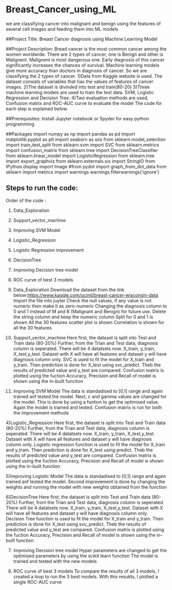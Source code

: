 # Breast_Cancer_using_ML
we are classifying cancer into malignant and benign using the features of several cell images and feeding them into ML models

##Project Title: 
Breast Cancer diagnosis using Machine Learning Model

##Project Description:
Bread cancer is the most common cancer among the women worldwide. 
There are 2 types of cancer, one is Benign and other is Malignent.
Malignent is most dangerous one. Early diagnosis of this cancer significantly increases the chances of survival. 
Machine learning models give more accuracy than doctors in diagnosis of cancer. 
So we are classifying the 2 types of cancer.
1)Data from Kaggle website is used. The dataset consists of variables that has the values of features of cancer images.
2)The dataset is divinded into test and train(80-20)
3)Three machine learning models are used to train the test data. SVM, Logistic Regression and Decision Tree.
4)Two evaluation methods are used, Confusion matrix and ROC-AUC curve to evaluate the model
The code for each step is explained below.

##Prerequisites:
Install Jupyter notebook or Spyder for easy python programming

##Packages
import numpy as np
import pandas as pd
import matplotlib.pyplot as plt
import seaborn as sns
from sklearn.model_selection import train_test_split 
from sklearn.svm import SVC
from sklearn.metrics import confusion_matrix
from sklearn.tree import DecisionTreeClassifier
from sklearn.linear_model import LogisticRegression
from sklearn.tree import export_graphviz
from sklearn.externals.six import StringIO 
from IPython.display import Image 
#from pydot import graph_from_dot_data
from sklearn import metrics
import warnings
warnings.filterwarnings('ignore')



## Steps to run the code:
Order of the code : 
1) Data_Exploration
2) Support_vector_machine
3) Improving SVM Model
4) Logistic_Regression
5) Logistic Regression improvement
6) DecisionTree
7) Improving Decision tree model
8) ROC curve of best 3 models


1) Data_Exploration
Download the dataset from the link below:https://www.kaggle.com/uciml/breast-cancer-wisconsin-data
Import the file into juyter
Check the null values, if any value is not numeric then make it as zero-numeric
Changing the diagnosis column to 0 and 1 instead of M and B (Malignant and Benign) for future use. Delete the string column and keep the numeric column
Split for 0 and 1 is shown
All the 30 features scatter plot is shown
Correlation is shown for all the 30 features

2) Support_vector_machine
Here first, the dataset is split into Test and Train data (80-20%)
Further, from the Trian and Test data, diagnosis column is seperated. 
There will be 4 datatsets now. X_train, y_train, X_test,y_test. Dataset with X will have all features and dataset y will have diagnosis column only.
SVC is used to fit the model for X_train and y_train.
Then prediction is done for X_test using svc_predict.
Theb the results of predicted value and y_test are compared. 
Confusion matrix is plotted using the fuction
Accuracy, Precision and Recall of model is shown using the in-built function

3) Improving SVM Model
The data is standadised to [0,1] range and again trained anf tested the model. 
Next, c and gamma values are changed for the model. This is done by using a funtion to get the optimised value.
Again the model is trained and tested. Confusion matrix is run for both the improvement methods

4)Logistic_Regression
Here first, the dataset is split into Test and Train data (80-20%)
Further, from the Trian and Test data, diagnosis column is seperated. 
There will be 4 datatsets now. X_train, y_train, X_test,y_test. Dataset with X will have all features and dataset y will have diagnosis column only.
Logistic regression function is used to fit the model for X_train and y_train.
Then prediction is done for X_test using predict.
Theb the results of predicted value and y_test are compared. 
Confusion matrix is plotted using the fuction
Accuracy, Precision and Recall of model is shown using the in-built function

5)Improving Logistic Model
The data is standadised to [0,1] range and again trained anf tested the model. 
Second improvement is done by changing the weights and running the model with new weights obtained from the function

6)DecisionTree
Here first, the dataset is split into Test and Train data (80-20%)
Further, from the Trian and Test data, diagnosis column is seperated. 
There will be 4 datatsets now. X_train, y_train, X_test,y_test. Dataset with X will have all features and dataset y will have diagnosis column only.
Decision Tree function  is used to fit the model for X_train and y_train.
Then prediction is done for X_test using svc_predict.
Theb the results of predicted value and y_test are compared. 
Confusion matrix is plotted using the fuction
Accuracy, Precision and Recall of model is shown using the in-built function

7) Improving Decision tree model
Hyper parameters are changed to get the optimised parameters by using the scikit learn function
The model is trained and tested with the new models

8) ROC curve of best 3 models
To compare the results of all 3 models, I created a loop to run the 3 best models. With this resukts, I plotted a single ROC-AUC curve 
















